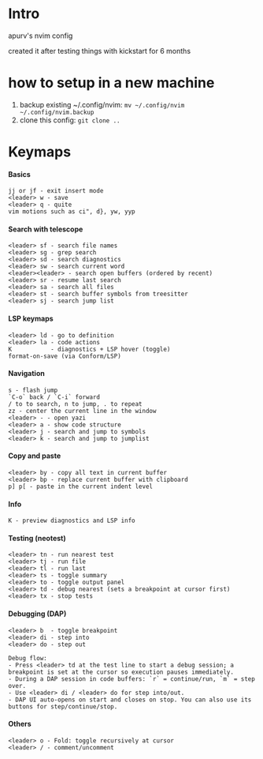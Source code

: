 # Intro

apurv's nvim config

created it after testing things with kickstart for 6 months

# how to setup in a new machine

1. backup existing ~/.config/nvim: `mv ~/.config/nvim ~/.config/nvim.backup`
2. clone this config: `git clone ..`

# Keymaps

#### Basics

```
jj or jf - exit insert mode
<leader> w - save
<leader> q - quite
vim motions such as ci", d}, yw, yyp
```

#### Search with telescope

```
<leader> sf - search file names
<leader> sg - grep search
<leader> sd - search diagnostics
<leader> sw - search current word
<leader><leader> - search open buffers (ordered by recent)
<leader> sr - resume last search
<leader> sa - search all files
<leader> st - search buffer symbols from treesitter
<leader> sj - search jump list
```

#### LSP keymaps

```
<leader> ld - go to definition
<leader> la - code actions
K           - diagnostics + LSP hover (toggle)
format-on-save (via Conform/LSP)
```

#### Navigation

```
s - flash jump
`C-o` back / `C-i` forward
/ to to search, n to jump, . to repeat
zz - center the current line in the window
<leader> - - open yazi
<leader> a - show code structure
<leader> j - search and jump to symbols
<leader> k - search and jump to jumplist
```

#### Copy and paste

```
<leader> by - copy all text in current buffer
<leader> bp - replace current buffer with clipboard
p] p[ - paste in the current indent level
```

#### Info

```
K - preview diagnostics and LSP info
```

#### Testing (neotest)

```
<leader> tn - run nearest test
<leader> tj - run file
<leader> tl - run last
<leader> ts - toggle summary
<leader> to - toggle output panel
<leader> td - debug nearest (sets a breakpoint at cursor first)
<leader> tx - stop tests
```

#### Debugging (DAP)

```
<leader> b  - toggle breakpoint
<leader> di - step into
<leader> do - step out

Debug flow:
- Press <leader> td at the test line to start a debug session; a breakpoint is set at the cursor so execution pauses immediately.
- During a DAP session in code buffers: `r` = continue/run, `m` = step over.
- Use <leader> di / <leader> do for step into/out.
- DAP UI auto-opens on start and closes on stop. You can also use its buttons for step/continue/stop.
```

#### Others

```
<leader> o - Fold: toggle recursively at cursor
<leader> / - comment/uncomment
```
